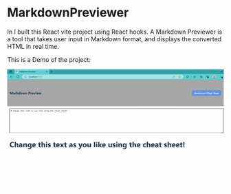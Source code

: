# MarkdownPreviewer

In I built this React vite project using React hooks.
A Markdown Previewer is a tool that takes user input in Markdown format, and displays the converted HTML in real time.

This is a Demo of the project:

![App Screenshot](./public/demo.gif)
